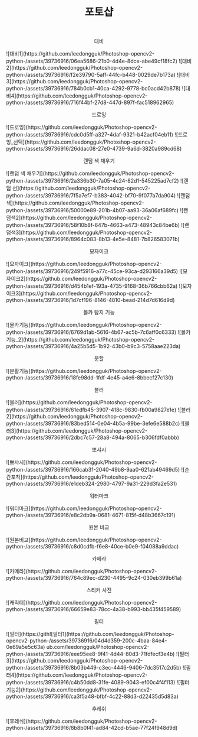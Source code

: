 <h1 style="text-align:center;">포토샵</h1>
<br />
<p style="text-align:center;">대비</p>
![대비1](https://github.com/leedongguk/Photoshop-opencv2-python-/assets/39736916/06ea5686-21b0-4d4e-8dce-abe49cf18fc2)
![대비2](https://github.com/leedongguk/Photoshop-opencv2-python-/assets/39736916/f2e39790-5aff-44fc-b448-0029de7b173a)
![대비3](https://github.com/leedongguk/Photoshop-opencv2-python-/assets/39736916/784b0cb1-40ca-4292-9778-bc0acd42b878)
![대비4](https://github.com/leedongguk/Photoshop-opencv2-python-/assets/39736916/716f44bf-27d8-447d-897f-fac518962965)
<p style="text-align:center;">드로잉</p>
![드로잉](https://github.com/leedongguk/Photoshop-opencv2-python-/assets/39736916/cdc0d5ff-a327-4daf-9321-b42acf04eb11)
![드로잉_선택](https://github.com/leedongguk/Photoshop-opencv2-python-/assets/39736916/26ddac08-27e0-4739-9a6d-3820a989cd68)
<p style="text-align:center;">랜덤 색 채우기</p>
![랜덤 색 채우기](https://github.com/leedongguk/Photoshop-opencv2-python-/assets/39736916/2a336b30-7a05-4c24-82d1-545225ad7cf2)
![랜덤 선](https://github.com/leedongguk/Photoshop-opencv2-python-/assets/39736916/7f5a7ef7-b383-4042-bf70-9f077a7da904)
![랜덤색](https://github.com/leedongguk/Photoshop-opencv2-python-/assets/39736916/50000e89-201b-4b07-aa93-36a06af689fc)
![랜덤색2](https://github.com/leedongguk/Photoshop-opencv2-python-/assets/39736916/58f10b8f-647b-4663-a473-48943c84be6b)
![랜덤색3](https://github.com/leedongguk/Photoshop-opencv2-python-/assets/39736916/8964c083-8b13-4e5e-8481-7b826583071b)
<p style="text-align:center;">모자이크</p>
![모자이크](https://github.com/leedongguk/Photoshop-opencv2-python-/assets/39736916/249f5916-a77c-45ce-93ca-d293166a39d5)
![모자이크2](https://github.com/leedongguk/Photoshop-opencv2-python-/assets/39736916/d454b1ef-193a-4735-9168-36b766cbb62a)
![모자이크3](https://github.com/leedongguk/Photoshop-opencv2-python-/assets/39736916/1d7cf196-8146-4810-bead-214d7d616d9d)
<p style="text-align:center;">몰카 탐지 기능</p>
![몰카기능](https://github.com/leedongguk/Photoshop-opencv2-python-/assets/39736916/6769d1ab-5616-4b67-ac5b-7c6aff0c6333)
![몰카기능_2](https://github.com/leedongguk/Photoshop-opencv2-python-/assets/39736916/4a25b5d5-1b92-43b0-b9c3-5758aae223da)
<p style="text-align:center;">분할</p>
![분활기능](https://github.com/leedongguk/Photoshop-opencv2-python-/assets/39736916/18fe98dd-1fdf-4e45-a4e6-8bbecf27c130)
<p style="text-align:center;">블러</p>
![블러](https://github.com/leedongguk/Photoshop-opencv2-python-/assets/39736916/61edfb45-3907-418c-9830-fb00a9827e1e)
![블러2](https://github.com/leedongguk/Photoshop-opencv2-python-/assets/39736916/83bed514-0e04-4b5a-99be-3efe6e588b2c)
![블러3](https://github.com/leedongguk/Photoshop-opencv2-python-/assets/39736916/2dbc7c57-28a8-494a-8065-b306fdf0abbb)
<p style="text-align:center;">뽀샤시</p>
![뽀샤시](https://github.com/leedongguk/Photoshop-opencv2-python-/assets/39736916/166cab31-2040-49b8-9aa0-621ab49469d5)
![순간포착](https://github.com/leedongguk/Photoshop-opencv2-python-/assets/39736916/e1deb324-2980-4797-9a31-229d3fa2e531)
<p style="text-align:center;">워터마크</p>
![워터마크](https://github.com/leedongguk/Photoshop-opencv2-python-/assets/39736916/e8c2db9a-0681-4671-815f-d48b3667c191)
<p style="text-align:center;">원본 비교</p>
![원본비교](https://github.com/leedongguk/Photoshop-opencv2-python-/assets/39736916/c8d0cdfb-f6e8-40ce-b0e9-f04088a9ddac)
<p style="text-align:center;">카메라</p>
![카메라](https://github.com/leedongguk/Photoshop-opencv2-python-/assets/39736916/764c89ec-d230-4495-9c24-030eb399b61a)
<p style="text-align:center;">스티커 사진</p>
![캐릭터](https://github.com/leedongguk/Photoshop-opencv2-python-/assets/39736916/66659e83-78cc-4a38-b993-bb435f459589)
<p style="text-align:center;">필터</p>
![필터](https://gith![필터1](https://github.com/leedongguk/Photoshop-opencv2-python-/assets/39736916/04d4d359-200c-4baa-84e4-0e69a5e5c63a)
ub.com/leedongguk/Photoshop-opencv2-python-/assets/39736916/eee95ee8-9f41-4d44-80d3-71fdfecf3e4b)
![필터3](https://github.com/leedongguk/Photoshop-opencv2-python-/assets/39736916/8b03b449-c3ec-4446-9406-7dc3517c2d5b)
![필터4](https://github.com/leedongguk/Photoshop-opencv2-python-/assets/39736916/c4b50dd8-31fe-4089-9043-ef00c4f4f113)
![필터기능2](https://github.com/leedongguk/Photoshop-opencv2-python-/assets/39736916/ca3f5a48-bfbf-4c22-88d3-d22435d5d83a)
<p style="text-align:center;">후레쉬</p>
![후레쉬](https://github.com/leedongguk/Photoshop-opencv2-python-/assets/39736916/8b8b0f41-ad84-42cd-b5ae-77f24f948d9d)
